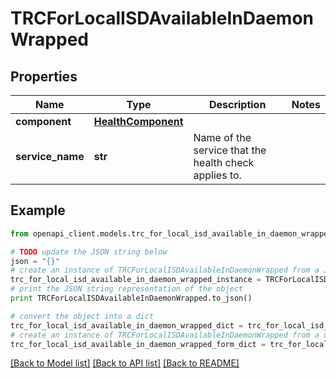 # TRCForLocalISDAvailableInDaemonWrapped


## Properties

Name | Type | Description | Notes
------------ | ------------- | ------------- | -------------
**component** | [**HealthComponent**](HealthComponent.md) |  | 
**service_name** | **str** | Name of the service that the health check applies to. | 

## Example

```python
from openapi_client.models.trc_for_local_isd_available_in_daemon_wrapped import TRCForLocalISDAvailableInDaemonWrapped

# TODO update the JSON string below
json = "{}"
# create an instance of TRCForLocalISDAvailableInDaemonWrapped from a JSON string
trc_for_local_isd_available_in_daemon_wrapped_instance = TRCForLocalISDAvailableInDaemonWrapped.from_json(json)
# print the JSON string representation of the object
print TRCForLocalISDAvailableInDaemonWrapped.to_json()

# convert the object into a dict
trc_for_local_isd_available_in_daemon_wrapped_dict = trc_for_local_isd_available_in_daemon_wrapped_instance.to_dict()
# create an instance of TRCForLocalISDAvailableInDaemonWrapped from a dict
trc_for_local_isd_available_in_daemon_wrapped_form_dict = trc_for_local_isd_available_in_daemon_wrapped.from_dict(trc_for_local_isd_available_in_daemon_wrapped_dict)
```
[[Back to Model list]](../README.md#documentation-for-models) [[Back to API list]](../README.md#documentation-for-api-endpoints) [[Back to README]](../README.md)


